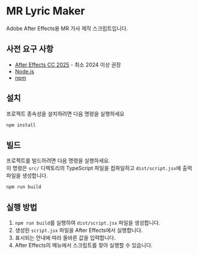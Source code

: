# MR Lyric Maker

Adobe After Effects용 MR 가사 제작 스크립트입니다.

## 사전 요구 사항

- [After Effects CC 2025](https://www.adobe.com/kr/products/aftereffects.html) - 최소 2024 이상 권장
- [Node.js](https://nodejs.org/)
- [npm](https://www.npmjs.com/)

## 설치

프로젝트 종속성을 설치하려면 다음 명령을 실행하세요

```bash
npm install
```

## 빌드

프로젝트를 빌드하려면 다음 명령을 실행하세요.  
이 명령은 `src/` 디렉토리의 TypeScript 파일을 컴파일하고 `dist/script.jsx`에 출력 파일을 생성합니다.

```bash
npm run build
```

## 실행 방법

1.  `npm run build`를 실행하여 `dist/script.jsx` 파일을 생성합니다.
2.  생성된 `script.jsx` 파일을 After Effects에서 실행합니다.
3.  표시되는 안내에 따라 올바른 값을 입력합니다.
4.  After Effects의 메뉴에서 스크립트를 찾아 실행할 수 있습니다.
